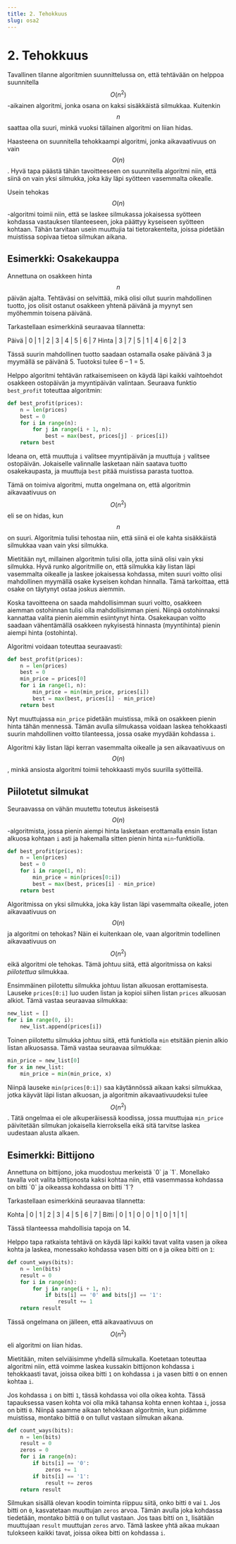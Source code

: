 ```yaml
---
title: 2. Tehokkuus
slug: osa2
---
```


# 2. Tehokkuus

Tavallinen tilanne algoritmien suunnittelussa on, että tehtävään on helppoa suunnitella $$O(n^2)$$-aikainen algoritmi, jonka osana on kaksi sisäkkäistä silmukkaa. Kuitenkin $$n$$ saattaa olla suuri, minkä vuoksi tällainen algoritmi on liian hidas.

Haasteena on suunnitella tehokkaampi algoritmi, jonka aikavaativuus on vain $$O(n)$$. Hyvä tapa päästä tähän tavoitteeseen on suunnitella algoritmi niin, että siinä on vain yksi silmukka, joka käy läpi syötteen vasemmalta oikealle.

Usein tehokas $$O(n)$$-algoritmi toimii niin, että se laskee silmukassa jokaisessa syötteen kohdassa vastauksen tilanteeseen, joka päättyy kyseiseen syötteen kohtaan. Tähän tarvitaan usein muuttujia tai tietorakenteita, joissa pidetään muistissa sopivaa tietoa silmukan aikana.

## Esimerkki: Osakekauppa

<div class="note" markdown="1">

Annettuna on osakkeen hinta $$n$$ päivän ajalta. Tehtäväsi on selvittää, mikä olisi ollut suurin mahdollinen tuotto, jos olisit ostanut osakkeen yhtenä päivänä ja myynyt sen myöhemmin toisena päivänä.

Tarkastellaan esimerkkinä seuraavaa tilannetta:

Päivä | 0 | 1 | 2 | 3 | 4 | 5 | 6 | 7
Hinta | 3 | 7 | 5 | 1 | 4 | 6 | 2 | 3

Tässä suurin mahdollinen tuotto saadaan ostamalla osake päivänä 3 ja myymällä se päivänä 5. Tuotoksi tulee 6 – 1 = 5.

</div>

Helppo algoritmi tehtävän ratkaisemiseen on käydä läpi kaikki vaihtoehdot osakkeen ostopäivän ja myyntipäivän valintaan. Seuraava funktio `best_profit` toteuttaa algoritmin:

```python
def best_profit(prices):
    n = len(prices)
    best = 0
    for i in range(n):
        for j in range(i + 1, n):
            best = max(best, prices[j] - prices[i])
    return best
```

Ideana on, että muuttuja `i` valitsee myyntipäivän ja muuttuja `j` valitsee ostopäivän. Jokaiselle valinnalle lasketaan näin saatava tuotto osakekaupasta, ja muuttuja `best` pitää muistissa parasta tuottoa.

Tämä on toimiva algoritmi, mutta ongelmana on, että algoritmin aikavaativuus on $$O(n^2)$$ eli se on hidas, kun $$n$$ on suuri. Algoritmia tulisi tehostaa niin, että siinä ei ole kahta sisäkkäistä silmukkaa vaan vain yksi silmukka.

Mietitään nyt, millainen algoritmin tulisi olla, jotta siinä olisi vain yksi silmukka. Hyvä runko algoritmille on, että silmukka käy listan läpi vasemmalta oikealle ja laskee jokaisessa kohdassa, miten suuri voitto olisi mahdollinen myymällä osake kyseisen kohdan hinnalla. Tämä tarkoittaa, että osake on täytynyt ostaa joskus aiemmin.

Koska tavoitteena on saada mahdollisimman suuri voitto, osakkeen aiemman ostohinnan tulisi olla mahdollisimman pieni. Niinpä ostohinnaksi kannattaa valita pienin aiemmin esiintynyt hinta. Osakekaupan voitto saadaan vähentämällä osakkeen nykyisestä hinnasta (myyntihinta) pienin aiempi hinta (ostohinta).

Algoritmi voidaan toteuttaa seuraavasti:

```python
def best_profit(prices):
    n = len(prices)
    best = 0
    min_price = prices[0]
    for i in range(1, n):
        min_price = min(min_price, prices[i])
        best = max(best, prices[i] - min_price)
    return best
```

Nyt muuttujassa `min_price` pidetään muistissa, mikä on osakkeen pienin hinta tähän mennessä. Tämän avulla silmukassa voidaan laskea tehokkaasti suurin mahdollinen voitto tilanteessa, jossa osake myydään kohdassa `i`.

Algoritmi käy listan läpi kerran vasemmalta oikealle ja sen aikavaativuus on $$O(n)$$, minkä ansiosta algoritmi toimii tehokkaasti myös suurilla syötteillä.

## Piilotetut silmukat

Seuraavassa on vähän muutettu toteutus äskeisestä $$O(n)$$-algoritmista, jossa pienin aiempi hinta lasketaan erottamalla ensin listan alkuosa kohtaan `i` asti ja hakemalla sitten pienin hinta `min`-funktiolla.

```python
def best_profit(prices):
    n = len(prices)
    best = 0
    for i in range(1, n):
        min_price = min(prices[0:i])
        best = max(best, prices[i] - min_price)
    return best
```

Algoritmissa on yksi silmukka, joka käy listan läpi vasemmalta oikealle, joten aikavaativuus on $$O(n)$$ ja algoritmi on tehokas? Näin ei kuitenkaan ole, vaan algoritmin todellinen aikavaativuus on $$O(n^2)$$ eikä algoritmi ole tehokas. Tämä johtuu siitä, että algoritmissa on kaksi _piilotettua_ silmukkaa.

Ensimmäinen piilotettu silmukka johtuu listan alkuosan erottamisesta. Lauseke `prices[0:i]` luo uuden listan ja kopioi siihen listan `prices` alkuosan alkiot. Tämä vastaa seuraavaa silmukkaa:

```python
new_list = []
for i in range(0, i):
    new_list.append(prices[i])
```

Toinen piilotettu silmukka johtuu siitä, että funktiolla `min` etsitään pienin alkio listan alkuosassa. Tämä vastaa seuraavaa silmukkaa:

```python
min_price = new_list[0]
for x in new_list:
    min_price = min(min_price, x)
```

Niinpä lauseke `min(prices[0:i])` saa käytännössä aikaan kaksi silmukkaa, jotka käyvät läpi listan alkuosan, ja algoritmin aikavaativuudeksi tulee $$O(n^2)$$. Tätä ongelmaa ei ole alkuperäisessä koodissa, jossa muuttujaa `min_price` päivitetään silmukan jokaisella kierroksella eikä sitä tarvitse laskea uudestaan alusta alkaen.

## Esimerkki: Bittijono

<div class="note" markdown="1">
Annettuna on bittijono, joka muodostuu merkeistä `0` ja `1`. Monellako tavalla voit valita bittijonosta kaksi kohtaa niin, että vasemmassa kohdassa on bitti `0` ja oikeassa kohdassa on bitti `1`?

Tarkastellaan esimerkkinä seuraavaa tilannetta:

Kohta | 0 | 1 | 2 | 3 | 4 | 5 | 6 | 7 |
Bitti | 0 | 1 | 0 | 0 | 1 | 0 | 1 | 1 |

Tässä tilanteessa mahdollisia tapoja on 14.

</div>

Helppo tapa ratkaista tehtävä on käydä läpi kaikki tavat valita vasen ja oikea kohta ja laskea, monessako kohdassa vasen bitti on `0` ja oikea bitti on `1`:

```python
def count_ways(bits):
    n = len(bits)
    result = 0
    for i in range(n):
        for j in range(i + 1, n):
            if bits[i] == '0' and bits[j] == '1':
                result += 1
    return result
```

Tässä ongelmana on jälleen, että aikavaativuus on $$O(n^2)$$ eli algoritmi on liian hidas.

Mietitään, miten selviäisimme yhdellä silmukalla. Koetetaan toteuttaa algoritmi niin, että voimme laskea kussakin bittijonon kohdassa `i` tehokkaasti tavat, joissa oikea bitti `1` on kohdassa `i` ja vasen bitti `0` on ennen kohtaa `i`.

Jos kohdassa `i` on bitti `1`, tässä kohdassa voi olla oikea kohta. Tässä tapauksessa vasen kohta voi olla mikä tahansa kohta ennen kohtaa `i`, jossa on bitti `0`. Niinpä saamme aikaan tehokkaan algoritmin, kun pidämme muistissa, montako bittiä `0` on tullut vastaan silmukan aikana.

```python
def count_ways(bits):
    n = len(bits)
    result = 0
    zeros = 0
    for i in range(n):
        if bits[i] == '0':
            zeros += 1
        if bits[i] == '1':
            result += zeros
    return result
```

Silmukan sisällä olevan koodin toiminta riippuu siitä, onko bitti `0` vai `1`. Jos bitti on `0`, kasvatetaan muuttujan `zeros` arvoa. Tämän avulla joka kohdassa tiedetään, montako bittiä `0` on tullut vastaan. Jos taas bitti on `1`, lisätään muuttujaan `result` muuttujan `zeros` arvo. Tämä laskee yhtä aikaa mukaan tulokseen kaikki tavat, joissa oikea bitti on kohdassa `i`.
